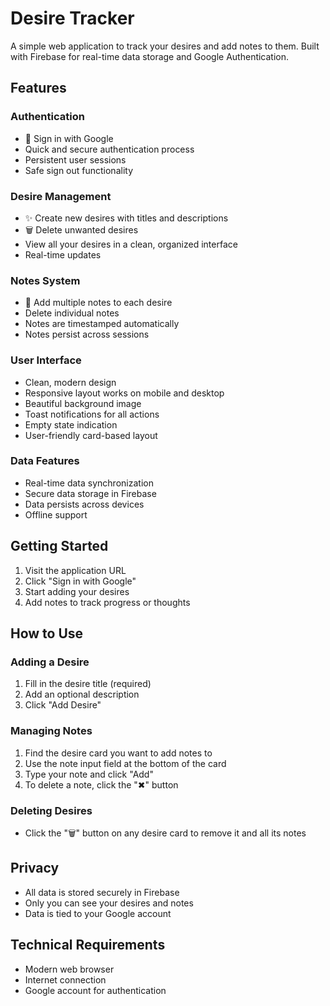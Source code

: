 # Desire Tracker

A simple web application to track your desires and add notes to them. Built with Firebase for real-time data storage and Google Authentication.

## Features

### Authentication
- 🔐 Sign in with Google
- Quick and secure authentication process
- Persistent user sessions
- Safe sign out functionality

### Desire Management
- ✨ Create new desires with titles and descriptions
- 🗑️ Delete unwanted desires
- View all your desires in a clean, organized interface
- Real-time updates

### Notes System
- 📝 Add multiple notes to each desire
- Delete individual notes
- Notes are timestamped automatically
- Notes persist across sessions

### User Interface
- Clean, modern design
- Responsive layout works on mobile and desktop
- Beautiful background image
- Toast notifications for all actions
- Empty state indication
- User-friendly card-based layout

### Data Features
- Real-time data synchronization
- Secure data storage in Firebase
- Data persists across devices
- Offline support

## Getting Started

1. Visit the application URL
2. Click "Sign in with Google"
3. Start adding your desires
4. Add notes to track progress or thoughts

## How to Use

### Adding a Desire
1. Fill in the desire title (required)
2. Add an optional description
3. Click "Add Desire"

### Managing Notes
1. Find the desire card you want to add notes to
2. Use the note input field at the bottom of the card
3. Type your note and click "Add"
4. To delete a note, click the "✖" button

### Deleting Desires
- Click the "🗑️" button on any desire card to remove it and all its notes

## Privacy
- All data is stored securely in Firebase
- Only you can see your desires and notes
- Data is tied to your Google account

## Technical Requirements
- Modern web browser
- Internet connection
- Google account for authentication
